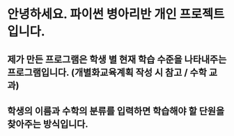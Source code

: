 # 안녕하세요. 파이썬 병아리반 개인 프로젝트입니다.
## 제가 만든 프로그램은 학생 별 현재 학습 수준을 나타내주는 프로그램입니다. (개별화교육계획 작성 시 참고 / 수학 교과)
## 학생의 이름과 수학의 분류를 입력하면 학습해야 할 단원을 찾아주는 방식입니다.
